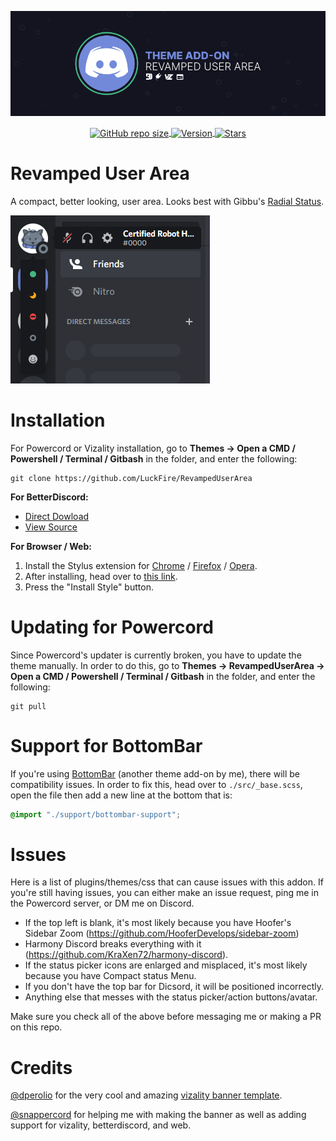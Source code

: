 ![Banner](./assets/banner.png)
<p align="center">
      <a href="#"><img align="center" alt="GitHub repo size" src="https://img.shields.io/github/repo-size/Discord-Theme-Addons/RevampedUserArea?color=7289DA&style=for-the-badge&logo=github">
  <a href="#"><img align ="center" alt="Version" src="https://img.shields.io/static/v1?label=version&message=1.2.6&color=7289DA&style=for-the-badge&logo=data%3Aimage/png%3Bbase64%2CiVBORw0KGgoAAAANSUhEUgAAAB4AAAAeCAYAAAA7MK6iAAAACXBIWXMAAAsTAAALEwEAmpwYAAAAIGNIUk0AAHpFAACAgwAA/FcAAIDoAAB5FgAA8QEAADtfAAAcheDStWoAAAGwSURBVHja7JcxSBxBFIa/Pa%2BQECuFFClNsLWRgGJSpEgn1oJosDIcFpbWKcTC47TKHbEVzpRRsLVOtEkKG2MTxO7QECUH%2BW3mcG7ZvX1j9nLNPVjY2Xn7f/Nm5g1vIkkYbBTYB0aAtB8ioAHMAt%2ByBIvY7AUwZvAbBl5ZwAUj%2BDd2%2B2VxsoIVAFae4NytD%2B6Dew6%2BCNC8tDgVEwYyAQx4%2BSjgZQB4yh2dBe8o/Qt8BZr32S75zyd1zw59Vnyqz7u4rD/az7f2iJG02YVoq3FOEhhJ5RyhtSRGGjivyKtp%2Bp3A/xp5rZN2FhhJlQdAP2bpWsCh016zaFrBVnjVqhe5Yu8ZMAc8ilUQEXAM1F27Aqyk5OkOsOTeZ4DJBK1bYA/4jqSnkm4yIillRO5HumiYmedI%2BmBcuzS4D10watWRdBawcZY9yLobQKs97/ldS/osqeHaB5JOvf6fOKcQKyVslvj0rrnvG5Iu3PsTr/%2Bq6Bb8ccBhvw2Muw0nd3N4F/N5DXxxF4Eh4I3bbC1rRpKOgOn/XICcFIByDyqfrVYevwfeAoOBt4YQi4A/wC6wejcAIWlEHq3bJrMAAAAASUVORK5CYII%3D">
  <a href="https://github.com/Discord-Theme-Addons/RevampedUserArea/stargazers"><img align="center" alt="Stars" src="https://img.shields.io/github/stars/Discord-Theme-Addons/RevampedUserArea?color=7289DA&style=for-the-badge&logo=data%3Aimage/png%3Bbase64%2CiVBORw0KGgoAAAANSUhEUgAAAB4AAAAdCAYAAAC9pNwMAAAACXBIWXMAAAsTAAALEwEAmpwYAAAAIGNIUk0AAHpFAACAgwAA/FcAAIDoAAB5FgAA8QEAADtfAAAcheDStWoAAAHISURBVHjavJS/a1NRGIafm7RaaGJ1KR0MQUVNBiOhtKLg6GKXItRJVwc3M%2BpW%2Bg/4Fwid3LRLBydBHARBiqSiqcY2UOgipopBQnxdzpXr5dyb5iQnHxw49/z4nvOe7543kIRjPAFywIrL5sARPAF0TT8P/Bw0QcZR7cNIf3VcirNG4ZT5/mOuvONb8YMINMzxyLfiLNAGpmPjPVPrji/F9y3Q8EA1n4oPgNmEuUNgxofitRQowAng8bCKTwFF4CxQBq4BN4%2BY8wXwCvgAfAb2gG828C3gDHDOgIpAIaGWLvELaAG7QBNoAF8DSV8MeJxxkAEWgfoYoU1gPqzxceANcNkztAEsAO3wr/5tBt55hH4C5o0B/fecusBVT/CPpqQ//o1IircJSW81utiWlItzkt5xAGwBl4ZUugNUbB6eZplFU5djjtAeUAXeu3h1CzjtCG4DJ128eq6PN/eLPHDeBVwd4prD3FUXcGkEz%2BiCC/jiCMAlH%2BAN4JmrYpuBhG0/wRCeSqpE1pUkrSes/S5p0pY/CVqwJNmUdD3loFckPbfsKw8CXo5sfC1pKQUYbzckvYzsvzMI%2BJ7x2LsDAOPttqS6pJpt/u8AK65O%2Bt9ReEMAAAAASUVORK5CYII%3D"></a>
</p>

# Revamped User Area
A compact, better looking, user area. Looks best with Gibbu's [Radial Status](https://github.com/DiscordStyles/RadialStatus).

![Preview](./assets/screenshots.png)

# Installation
For Powercord or Vizality installation, go to **Themes -> Open a CMD / Powershell / Terminal / Gitbash** in the folder, and enter the following:
```
git clone https://github.com/LuckFire/RevampedUserArea
```

**For BetterDiscord:**
- [Direct Dowload](https://betterdiscord.net/ghdl?id=3483)
- [View Source](https://raw.githack.com/Discord-Theme-Addons/RevampedUserArea/main/src/support/RevampedUserArea.theme.css)

**For Browser / Web:**
1. Install the Stylus extension for [Chrome](https://chrome.google.com/webstore/detail/stylus/clngdbkpkpeebahjckkjfobafhncgmne) / [Firefox](https://addons.mozilla.org/en-US/firefox/addon/styl-us/) / [Opera](https://github.com/openstyles/stylus/wiki/Opera,-Outdated-Stylus).
2. After installing, head over to [this link](https://raw.githack.com/Discord-Theme-Addons/RevampedUserArea/main/src/support/RevampedUserArea.user.css).
3. Press the "Install Style" button.

# Updating for Powercord
Since Powercord's updater is currently broken, you have to update the theme manually. In order to do this, go to **Themes -> RevampedUserArea -> Open a CMD / Powershell / Terminal / Gitbash** in the folder, and enter the following:
```
git pull
```

# Support for BottomBar
If you're using [BottomBar](https://github.com/Discord-Theme-Addons/BottomBar) (another theme add-on by me), there will be compatibility issues. In order to fix this, head over to `./src/_base.scss`, open the file then add a new line at the bottom that is:
```css
@import "./support/bottombar-support";
```

# Issues
Here is a list of plugins/themes/css that can cause issues with this addon. If you're still having issues, you can either make an issue request, ping me in the Powercord server, or DM me on Discord.

- If the top left is blank, it's most likely because you have Hoofer's Sidebar Zoom (https://github.com/HooferDevelops/sidebar-zoom)
- Harmony Discord breaks everything with it (https://github.com/KraXen72/harmony-discord). 
- If the status picker icons are enlarged and misplaced, it's most likely because you have Compact status Menu.
- If you don't have the top bar for Dicsord, it will be positioned incorrectly.
- Anything else that messes with the status picker/action buttons/avatar.

Make sure you check all of the above before messaging me or making a PR on this repo.

# Credits
[@dperolio](https://github.com/dperolio) for the very cool and amazing [vizality banner template](https://www.figma.com/community/file/937081422569421176).

[@snappercord](https://github.com/snappercord) for helping me with making the banner as well as adding support for vizality, betterdiscord, and web.
